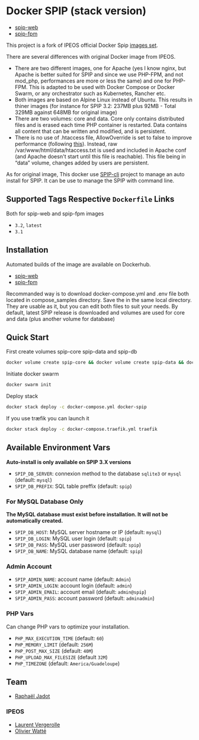# Docker SPIP (stack version)

* [spip-web](https://hub.docker.com/r/ashledombos/spip-web/)
* [spip-fpm](https://hub.docker.com/r/ashledombos/spip-web/)

This project is a fork of IPEOS official Docker Spip [images set](https://hub.docker.com/r/ipeos/spip/).

There are several differences with original Docker image from IPEOS.

- There are two different images, one for Apache (yes I know nginx, but Apache is better suited for SPIP and since we use PHP-FPM, and not mod_php, performances are more or less the same) and one for PHP-FPM. This is adapted to  be used with Docker Compose or Docker Swarm, or any orchestrator such as Kubernetes, Rancher etc.
- Both images are based on Alpine Linux instead of Ubuntu. This results in thiner images (for instance for SPIP 3.2: 237MB plus 92MB - Total 329MB against 648MB for original image)
- There are two volumes: core and data. Core only contains distributed files and is erased each time PHP container is restarted. Data contains all content that can be written and modified, and is persistent.
- There is no use of .htaccess file, AllowOverride is set to false to improve performance (following [this](https://httpd.apache.org/docs/2.4/howto/htaccess.html#when)). Instead, raw /var/www/html/data/htaccess.txt is used and included in Apache conf (and Apache doesn't start until this file is reachable). This file being in “data” volume, changes added by users are persistent.

As for original image, This docker use [SPIP-cli](https://contrib.spip.net/SPIP-Cli) project to manage an auto install for SPIP. It can be use to manage the SPIP with command line.

## Supported Tags Respective `Dockerfile` Links

Both for spip-web and spip-fpm images

- `3.2`, `latest`
- `3.1`

## Installation

Automated builds of the image are available on Dockerhub.

* [spip-web](https://hub.docker.com/r/ashledombos/spip-web/)
* [spip-fpm](https://hub.docker.com/r/ashledombos/spip-web/)

Recommanded way is to download docker-compose.yml and .env file both located in compose_samples directory. Save the in the same local directory. They are usable as it, but you can edit both files to suit your needs. By default, latest SPIP release is downloaded and volumes are used for core and data (plus another volume for database)

## Quick Start

First create volumes spip-core spip-data and spip-db
```bash
docker volume create spip-core && docker volume create spip-data && docker volume create spip-db
```
Initiate docker swarm
```bash
docker swarm init
```
Deploy stack
```bash
docker stack deploy -c docker-compose.yml docker-spip
```
If you use træfik you can launch it

```bash
docker stack deploy -c docker-compose.traefik.yml traefik
```

## Available Environment Vars

**Auto-install is only available on SPIP 3.X versions**

- `SPIP_DB_SERVER`: connexion method to the database `sqlite3` or `mysql` (default: `mysql`)
- `SPIP_DB_PREFIX`: SQL table preffix (default: `spip`)

### For MySQL Database Only

**The MySQL database must exist before installation. It will not be automatically created.**

- `SPIP_DB_HOST`: MySQL server hostname or IP (default: `mysql`)
- `SPIP_DB_LOGIN`: MySQL user login (default: `spip`)
- `SPIP_DB_PASS`: MySQL user password (default: `spip`)
- `SPIP_DB_NAME`: MySQL database name (default: `spip`)

### Admin Account

- `SPIP_ADMIN_NAME`: account name (default: `Admin`)
- `SPIP_ADMIN_LOGIN`: account login (default: `admin`)
- `SPIP_ADMIN_EMAIL`: account email (default: `admin@spip`)
- `SPIP_ADMIN_PASS`: account password (default: `adminadmin`)

### PHP Vars

Can change PHP vars to optimize your installation.

- `PHP_MAX_EXECUTION_TIME` (default: `60`)
- `PHP_MEMORY_LIMIT` (default: `256M`)
- `PHP_POST_MAX_SIZE` (default: `40M`)
- `PHP_UPLOAD_MAX_FILESIZE` (default `32M`)
- `PHP_TIMEZONE` (default: `America/Guadeloupe`)

## Team

* [Raphaël Jadot](https://github.com/ashledombos/)

### IPEOS

* [Laurent Vergerolle](https://github.com/psychoz971/)
* [Olivier Watté](https://github.com/owatte/)
